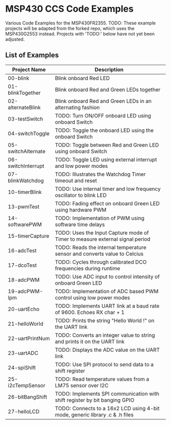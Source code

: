 # MSP430 CCS Code Examples
Various Code Examples for the MSP430FR2355.
TODO: These example projects will be adapted from the forked repo, which uses the MSP430G2553 instead. Projects with 'TODO:' below have not yet been adjusted. 

## List of Examples
| Project Name          | Description   |
| ----------------------|---------------|
| 00-blink              | Blink onboard Red LED
| 01-blinkTogether      | Blink onboard Red and Green LEDs together
| 02-alternateBlink     | Blink onboard Red and Green LEDs in an alternating fashion
| 03-testSwitch         | TODO: Turn ON/OFF onboard LED using onboard Switch
| 04-switchToggle       | TODO: Toggle the onboard LED using the onboard Switch
| 05-switchAlternate    | TODO: Toggle between Red and Green LED using onboard Switch
| 06-switchInterrupt    | TODO: Toggle LED using external interrupt and low power modes 
| 07-blinkWatchdog      | TODO: Illustrates the Watchdog Timer timeout and reset 
| 10-timerBlink         | TODO: Use internal timer and low frequency oscillator to blink LED
| 13-pwmTest            | TODO: Fading effect on onboard Green LED using hardware PWM
| 14-softwarePWM        | TODO: Implementation of PWM using software time delays
| 15-timerCapture       | TODO: Uses the Input Capture mode of Timer to measure external signal period
| 16-adcTest            | TODO: Reads the internal temperature sensor and converts value to Celcius
| 17-dcoTest            | TODO: Cycles through calibrated DCO frequencies during runtime
| 18-adcPWM             | TODO: Use ADC input to control intensity of onboard Green LED
| 19-adcPWM-lpm         | TODO: Implementation of ADC based PWM control using low power modes
| 20-uartEcho           | TODO: Implements UART link at a baud rate of 9600. Echoes RX char + 1
| 21-helloWorld         | TODO: Prints the string "Hello World !" on the UART link
| 22-uartPrintNum       | TODO: Converts an integer value to string and prints it on the UART link
| 23-uartADC            | TODO: Displays the ADC value on the UART link
| 24-spiShift           | TODO: Use SPI protocol to send data to a shift register
| 25-i2cTempSensor      | TODO: Read temperature values from a LM75 sensor over I2C
| 26-bitBangShift       | TODO: Implements SPI communication with shift register by bit banging GPIO
| 27-helloLCD           | TODO: Connects to a 16x2 LCD using 4-bit mode, generic library .c & .h files

